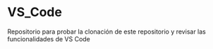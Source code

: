 # VS_Code
Repositorio para probar la clonación de este repositorio y revisar las funcionalidades de VS Code
